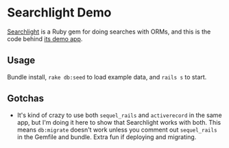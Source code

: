 # Searchlight Demo

[Searchlight](https://github.com/nathanl/searchlight) is a Ruby gem for doing searches with ORMs, and this is the code behind [its demo app](https://bookfinder-searchlight-demo.herokuapp.com/).

## Usage

Bundle install, `rake db:seed` to load example data, and `rails s` to start.

## Gotchas

- It's kind of crazy to use both `sequel_rails` and `activerecord` in the same app, but I'm doing it here to show that Searchlight works with both. This means `db:migrate` doesn't work unless you comment out `sequel_rails` in the Gemfile and bundle. Extra fun if deploying and migrating.
